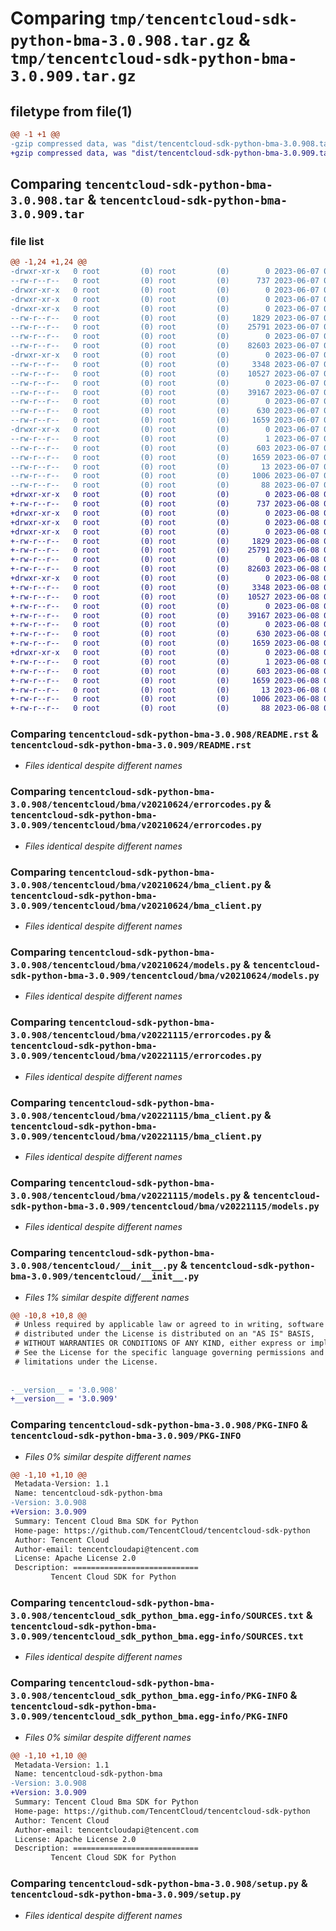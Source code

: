 # Comparing `tmp/tencentcloud-sdk-python-bma-3.0.908.tar.gz` & `tmp/tencentcloud-sdk-python-bma-3.0.909.tar.gz`

## filetype from file(1)

```diff
@@ -1 +1 @@
-gzip compressed data, was "dist/tencentcloud-sdk-python-bma-3.0.908.tar", last modified: Wed Jun  7 00:17:38 2023, max compression
+gzip compressed data, was "dist/tencentcloud-sdk-python-bma-3.0.909.tar", last modified: Thu Jun  8 00:18:14 2023, max compression
```

## Comparing `tencentcloud-sdk-python-bma-3.0.908.tar` & `tencentcloud-sdk-python-bma-3.0.909.tar`

### file list

```diff
@@ -1,24 +1,24 @@
-drwxr-xr-x   0 root         (0) root         (0)        0 2023-06-07 00:17:38.000000 tencentcloud-sdk-python-bma-3.0.908/
--rw-r--r--   0 root         (0) root         (0)      737 2023-06-07 00:17:38.000000 tencentcloud-sdk-python-bma-3.0.908/README.rst
-drwxr-xr-x   0 root         (0) root         (0)        0 2023-06-07 00:17:38.000000 tencentcloud-sdk-python-bma-3.0.908/tencentcloud/
-drwxr-xr-x   0 root         (0) root         (0)        0 2023-06-07 00:17:38.000000 tencentcloud-sdk-python-bma-3.0.908/tencentcloud/bma/
-drwxr-xr-x   0 root         (0) root         (0)        0 2023-06-07 00:17:38.000000 tencentcloud-sdk-python-bma-3.0.908/tencentcloud/bma/v20210624/
--rw-r--r--   0 root         (0) root         (0)     1829 2023-06-07 00:17:38.000000 tencentcloud-sdk-python-bma-3.0.908/tencentcloud/bma/v20210624/errorcodes.py
--rw-r--r--   0 root         (0) root         (0)    25791 2023-06-07 00:17:38.000000 tencentcloud-sdk-python-bma-3.0.908/tencentcloud/bma/v20210624/bma_client.py
--rw-r--r--   0 root         (0) root         (0)        0 2023-06-07 00:17:38.000000 tencentcloud-sdk-python-bma-3.0.908/tencentcloud/bma/v20210624/__init__.py
--rw-r--r--   0 root         (0) root         (0)    82603 2023-06-07 00:17:38.000000 tencentcloud-sdk-python-bma-3.0.908/tencentcloud/bma/v20210624/models.py
-drwxr-xr-x   0 root         (0) root         (0)        0 2023-06-07 00:17:38.000000 tencentcloud-sdk-python-bma-3.0.908/tencentcloud/bma/v20221115/
--rw-r--r--   0 root         (0) root         (0)     3348 2023-06-07 00:17:38.000000 tencentcloud-sdk-python-bma-3.0.908/tencentcloud/bma/v20221115/errorcodes.py
--rw-r--r--   0 root         (0) root         (0)    10527 2023-06-07 00:17:38.000000 tencentcloud-sdk-python-bma-3.0.908/tencentcloud/bma/v20221115/bma_client.py
--rw-r--r--   0 root         (0) root         (0)        0 2023-06-07 00:17:38.000000 tencentcloud-sdk-python-bma-3.0.908/tencentcloud/bma/v20221115/__init__.py
--rw-r--r--   0 root         (0) root         (0)    39167 2023-06-07 00:17:38.000000 tencentcloud-sdk-python-bma-3.0.908/tencentcloud/bma/v20221115/models.py
--rw-r--r--   0 root         (0) root         (0)        0 2023-06-07 00:17:38.000000 tencentcloud-sdk-python-bma-3.0.908/tencentcloud/bma/__init__.py
--rw-r--r--   0 root         (0) root         (0)      630 2023-06-07 00:17:38.000000 tencentcloud-sdk-python-bma-3.0.908/tencentcloud/__init__.py
--rw-r--r--   0 root         (0) root         (0)     1659 2023-06-07 00:17:38.000000 tencentcloud-sdk-python-bma-3.0.908/PKG-INFO
-drwxr-xr-x   0 root         (0) root         (0)        0 2023-06-07 00:17:38.000000 tencentcloud-sdk-python-bma-3.0.908/tencentcloud_sdk_python_bma.egg-info/
--rw-r--r--   0 root         (0) root         (0)        1 2023-06-07 00:17:38.000000 tencentcloud-sdk-python-bma-3.0.908/tencentcloud_sdk_python_bma.egg-info/dependency_links.txt
--rw-r--r--   0 root         (0) root         (0)      603 2023-06-07 00:17:38.000000 tencentcloud-sdk-python-bma-3.0.908/tencentcloud_sdk_python_bma.egg-info/SOURCES.txt
--rw-r--r--   0 root         (0) root         (0)     1659 2023-06-07 00:17:38.000000 tencentcloud-sdk-python-bma-3.0.908/tencentcloud_sdk_python_bma.egg-info/PKG-INFO
--rw-r--r--   0 root         (0) root         (0)       13 2023-06-07 00:17:38.000000 tencentcloud-sdk-python-bma-3.0.908/tencentcloud_sdk_python_bma.egg-info/top_level.txt
--rw-r--r--   0 root         (0) root         (0)     1006 2023-06-07 00:17:38.000000 tencentcloud-sdk-python-bma-3.0.908/setup.py
--rw-r--r--   0 root         (0) root         (0)       88 2023-06-07 00:17:38.000000 tencentcloud-sdk-python-bma-3.0.908/setup.cfg
+drwxr-xr-x   0 root         (0) root         (0)        0 2023-06-08 00:18:14.000000 tencentcloud-sdk-python-bma-3.0.909/
+-rw-r--r--   0 root         (0) root         (0)      737 2023-06-08 00:18:14.000000 tencentcloud-sdk-python-bma-3.0.909/README.rst
+drwxr-xr-x   0 root         (0) root         (0)        0 2023-06-08 00:18:14.000000 tencentcloud-sdk-python-bma-3.0.909/tencentcloud/
+drwxr-xr-x   0 root         (0) root         (0)        0 2023-06-08 00:18:14.000000 tencentcloud-sdk-python-bma-3.0.909/tencentcloud/bma/
+drwxr-xr-x   0 root         (0) root         (0)        0 2023-06-08 00:18:14.000000 tencentcloud-sdk-python-bma-3.0.909/tencentcloud/bma/v20210624/
+-rw-r--r--   0 root         (0) root         (0)     1829 2023-06-08 00:18:14.000000 tencentcloud-sdk-python-bma-3.0.909/tencentcloud/bma/v20210624/errorcodes.py
+-rw-r--r--   0 root         (0) root         (0)    25791 2023-06-08 00:18:14.000000 tencentcloud-sdk-python-bma-3.0.909/tencentcloud/bma/v20210624/bma_client.py
+-rw-r--r--   0 root         (0) root         (0)        0 2023-06-08 00:18:14.000000 tencentcloud-sdk-python-bma-3.0.909/tencentcloud/bma/v20210624/__init__.py
+-rw-r--r--   0 root         (0) root         (0)    82603 2023-06-08 00:18:14.000000 tencentcloud-sdk-python-bma-3.0.909/tencentcloud/bma/v20210624/models.py
+drwxr-xr-x   0 root         (0) root         (0)        0 2023-06-08 00:18:14.000000 tencentcloud-sdk-python-bma-3.0.909/tencentcloud/bma/v20221115/
+-rw-r--r--   0 root         (0) root         (0)     3348 2023-06-08 00:18:14.000000 tencentcloud-sdk-python-bma-3.0.909/tencentcloud/bma/v20221115/errorcodes.py
+-rw-r--r--   0 root         (0) root         (0)    10527 2023-06-08 00:18:14.000000 tencentcloud-sdk-python-bma-3.0.909/tencentcloud/bma/v20221115/bma_client.py
+-rw-r--r--   0 root         (0) root         (0)        0 2023-06-08 00:18:14.000000 tencentcloud-sdk-python-bma-3.0.909/tencentcloud/bma/v20221115/__init__.py
+-rw-r--r--   0 root         (0) root         (0)    39167 2023-06-08 00:18:14.000000 tencentcloud-sdk-python-bma-3.0.909/tencentcloud/bma/v20221115/models.py
+-rw-r--r--   0 root         (0) root         (0)        0 2023-06-08 00:18:14.000000 tencentcloud-sdk-python-bma-3.0.909/tencentcloud/bma/__init__.py
+-rw-r--r--   0 root         (0) root         (0)      630 2023-06-08 00:18:14.000000 tencentcloud-sdk-python-bma-3.0.909/tencentcloud/__init__.py
+-rw-r--r--   0 root         (0) root         (0)     1659 2023-06-08 00:18:14.000000 tencentcloud-sdk-python-bma-3.0.909/PKG-INFO
+drwxr-xr-x   0 root         (0) root         (0)        0 2023-06-08 00:18:14.000000 tencentcloud-sdk-python-bma-3.0.909/tencentcloud_sdk_python_bma.egg-info/
+-rw-r--r--   0 root         (0) root         (0)        1 2023-06-08 00:18:14.000000 tencentcloud-sdk-python-bma-3.0.909/tencentcloud_sdk_python_bma.egg-info/dependency_links.txt
+-rw-r--r--   0 root         (0) root         (0)      603 2023-06-08 00:18:14.000000 tencentcloud-sdk-python-bma-3.0.909/tencentcloud_sdk_python_bma.egg-info/SOURCES.txt
+-rw-r--r--   0 root         (0) root         (0)     1659 2023-06-08 00:18:14.000000 tencentcloud-sdk-python-bma-3.0.909/tencentcloud_sdk_python_bma.egg-info/PKG-INFO
+-rw-r--r--   0 root         (0) root         (0)       13 2023-06-08 00:18:14.000000 tencentcloud-sdk-python-bma-3.0.909/tencentcloud_sdk_python_bma.egg-info/top_level.txt
+-rw-r--r--   0 root         (0) root         (0)     1006 2023-06-08 00:18:14.000000 tencentcloud-sdk-python-bma-3.0.909/setup.py
+-rw-r--r--   0 root         (0) root         (0)       88 2023-06-08 00:18:14.000000 tencentcloud-sdk-python-bma-3.0.909/setup.cfg
```

### Comparing `tencentcloud-sdk-python-bma-3.0.908/README.rst` & `tencentcloud-sdk-python-bma-3.0.909/README.rst`

 * *Files identical despite different names*

### Comparing `tencentcloud-sdk-python-bma-3.0.908/tencentcloud/bma/v20210624/errorcodes.py` & `tencentcloud-sdk-python-bma-3.0.909/tencentcloud/bma/v20210624/errorcodes.py`

 * *Files identical despite different names*

### Comparing `tencentcloud-sdk-python-bma-3.0.908/tencentcloud/bma/v20210624/bma_client.py` & `tencentcloud-sdk-python-bma-3.0.909/tencentcloud/bma/v20210624/bma_client.py`

 * *Files identical despite different names*

### Comparing `tencentcloud-sdk-python-bma-3.0.908/tencentcloud/bma/v20210624/models.py` & `tencentcloud-sdk-python-bma-3.0.909/tencentcloud/bma/v20210624/models.py`

 * *Files identical despite different names*

### Comparing `tencentcloud-sdk-python-bma-3.0.908/tencentcloud/bma/v20221115/errorcodes.py` & `tencentcloud-sdk-python-bma-3.0.909/tencentcloud/bma/v20221115/errorcodes.py`

 * *Files identical despite different names*

### Comparing `tencentcloud-sdk-python-bma-3.0.908/tencentcloud/bma/v20221115/bma_client.py` & `tencentcloud-sdk-python-bma-3.0.909/tencentcloud/bma/v20221115/bma_client.py`

 * *Files identical despite different names*

### Comparing `tencentcloud-sdk-python-bma-3.0.908/tencentcloud/bma/v20221115/models.py` & `tencentcloud-sdk-python-bma-3.0.909/tencentcloud/bma/v20221115/models.py`

 * *Files identical despite different names*

### Comparing `tencentcloud-sdk-python-bma-3.0.908/tencentcloud/__init__.py` & `tencentcloud-sdk-python-bma-3.0.909/tencentcloud/__init__.py`

 * *Files 1% similar despite different names*

```diff
@@ -10,8 +10,8 @@
 # Unless required by applicable law or agreed to in writing, software
 # distributed under the License is distributed on an "AS IS" BASIS,
 # WITHOUT WARRANTIES OR CONDITIONS OF ANY KIND, either express or implied.
 # See the License for the specific language governing permissions and
 # limitations under the License.
 
 
-__version__ = '3.0.908'
+__version__ = '3.0.909'
```

### Comparing `tencentcloud-sdk-python-bma-3.0.908/PKG-INFO` & `tencentcloud-sdk-python-bma-3.0.909/PKG-INFO`

 * *Files 0% similar despite different names*

```diff
@@ -1,10 +1,10 @@
 Metadata-Version: 1.1
 Name: tencentcloud-sdk-python-bma
-Version: 3.0.908
+Version: 3.0.909
 Summary: Tencent Cloud Bma SDK for Python
 Home-page: https://github.com/TencentCloud/tencentcloud-sdk-python
 Author: Tencent Cloud
 Author-email: tencentcloudapi@tencent.com
 License: Apache License 2.0
 Description: ============================
         Tencent Cloud SDK for Python
```

### Comparing `tencentcloud-sdk-python-bma-3.0.908/tencentcloud_sdk_python_bma.egg-info/SOURCES.txt` & `tencentcloud-sdk-python-bma-3.0.909/tencentcloud_sdk_python_bma.egg-info/SOURCES.txt`

 * *Files identical despite different names*

### Comparing `tencentcloud-sdk-python-bma-3.0.908/tencentcloud_sdk_python_bma.egg-info/PKG-INFO` & `tencentcloud-sdk-python-bma-3.0.909/tencentcloud_sdk_python_bma.egg-info/PKG-INFO`

 * *Files 0% similar despite different names*

```diff
@@ -1,10 +1,10 @@
 Metadata-Version: 1.1
 Name: tencentcloud-sdk-python-bma
-Version: 3.0.908
+Version: 3.0.909
 Summary: Tencent Cloud Bma SDK for Python
 Home-page: https://github.com/TencentCloud/tencentcloud-sdk-python
 Author: Tencent Cloud
 Author-email: tencentcloudapi@tencent.com
 License: Apache License 2.0
 Description: ============================
         Tencent Cloud SDK for Python
```

### Comparing `tencentcloud-sdk-python-bma-3.0.908/setup.py` & `tencentcloud-sdk-python-bma-3.0.909/setup.py`

 * *Files identical despite different names*

